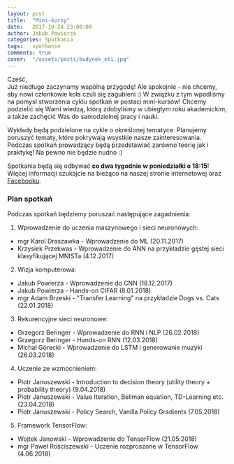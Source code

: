 ```yaml
---
layout: post
title:  "Mini-kursy"
date:   2017-10-24 23:00:00
author: Jakub Powierza
categories: Spotkania
tags:	spotkanie
comments: true
cover:  "/assets/posts/budynek_eti.jpg"
---
```


Cześć,  
Już niedługo zaczynamy wspólną przygodę! Ale spokojnie - nie chcemy, aby nowi członkowie koła czuli się zagubieni :) W związku z tym
wpadliśmy na pomysł stworzenia cyklu spotkań w postaci mini-kursów! Chcemy podzielić się Wami wiedzą, którą zdobyliśmy w ubiegłym roku
akademickim, a także zachęcić Was do samodzielnej pracy i nauki.

Wykłady będą podzielone na cykle o określonej tematyce. Planujemy poruszyć tematy, które pokrywają wsystkie nasze zainteresowania.
Podczas spotkań prowadzący będą przedstawiać zarówno teorię jak i praktykę! Na pewno nie będzie nudno :)

Spotkania będą się odbywać **co dwa tygodnie w poniedziałki o 18:15**! Więcej informacji szukajcie na bieżąco na naszej stronie
internetowej oraz [Facebooku](http://facebook.com/GradientPG/).

### Plan spotkań

Podczas spotkań będziemy poruszać następujące zagadnienia:

1. Wprowadzenie do uczenia maszynowego i sieci neuronowych:
  - mgr Karol Draszawka - Wprowadzenie do ML (20.11.2017)
  - Krzysiek Przekwas - Wprowadzenie do ANN na przykładzie gęstej sieci klasyfikującej MNISTa (4.12.2017)

2. Wizja komputerowa:
  - Jakub Powierza - Wprowadzenie do CNN (18.12.2017)
  - Jakub Powierza - Hands-on CIFAR (8.01.2018)
  - mgr Adam Brzeski - "Transfer Learning" na przykładzie Dogs vs. Cats (22.01.2018)

3. Rekurencyjne sieci neuronowe:
  - Grzegorz Beringer - Wprowadzenie do RNN i NLP (26.02.2018)
  - Grzegorz Beringer - Hands-on RNN (12.03.2018)
  - Michał Górecki - Wprowadzenie do LSTM i generowanie muzyki (26.03.2018)

4. Uczenie ze wzmocnieniem:
  - Piotr Januszewski - Introduction to decision theory (utility theory + probability theory) (9.04.2018)
  - Piotr Januszewski - Value Iteration, Bellman equation, TD-Learning etc. (23.04.2018)
  - Piotr Januszewski - Policy Search, Vanilla Policy Gradients (7.05.2018)

5. Framework TensorFlow:
  - Wojtek Janowski - Wprowadzenie do TensorFlow  (21.05.2018)
  - mgr Paweł Rościszewski - Uczenie rozproszone w TensorFlow (4.06.2018)
